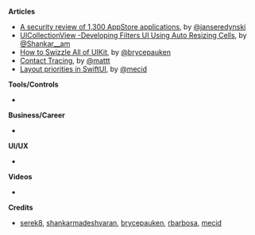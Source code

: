 
**Articles**

* [A security review of 1,300 AppStore applications](https://seredynski.com/articles/a-security-review-of-1300-appstore-applications.html), by [@janseredynski](https://twitter.com/janseredynski)
* [UICollectionView -Developing Filters UI Using Auto Resizing Cells](https://medium.com/flawless-app-stories/uicollectionview-developing-filters-ui-using-auto-resizing-cells-98f19fbce88b), by [@Shankar__am](https://twitter.com/Shankar__am)
* [How to Swizzle All of UIKit](https://bryce.co/swizzle-all-uikit/), by [@brycepauken](https://twitter.com/brycepauken)
* [Contact Tracing](https://nshipster.com/contact-tracing/), by [@mattt](https://twitter.com/mattt)
* [Layout priorities in SwiftUI](https://swiftwithmajid.com/2020/04/15/layout-priorities-in-swiftui/), by [@mecid](https://twitter.com/mecid)

**Tools/Controls**

* 

**Business/Career**

* 

**UI/UX**

*

**Videos**

* 

**Credits**

* [serek8](https://github.com/serek8), [shankarmadeshvaran](https://github.com/shankarmadeshvaran), [brycepauken](https://github.com/brycepauken), [rbarbosa](https://github.com/rbarbosa), [mecid](https://github.com/mecid)
